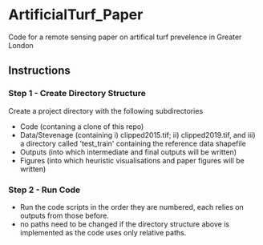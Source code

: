# ArtificialTurf_Paper
 Code for a remote sensing paper on artifical turf prevelence in Greater London

## Instructions

### Step 1 - Create Directory Structure
Create a project directory with the following subdirectories
- Code (contaning a clone of this repo)
- Data/Stevenage (containing i) clipped2015.tif; ii) clipped2019.tif, and iii) a directory called 'test_train' containing the reference data shapefile
- Outputs (into which intermediate and final outputs will be written)
- Figures (into which heuristic visualisations and paper figures will be written)

### Step 2 - Run Code
- Run the code scripts in the order they are numbered, each relies on outputs from those before.
- no paths need to be changed if the directory structure above is implemented as the code uses only relative paths.

